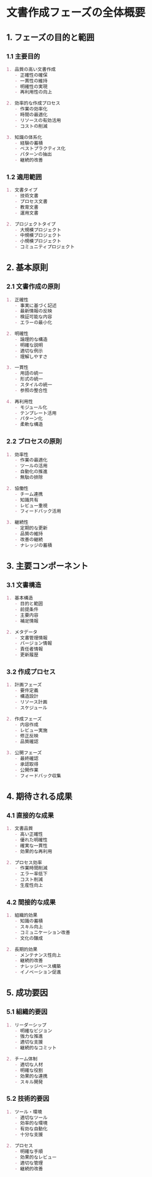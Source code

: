 # 文書作成フェーズの全体概要

## 1. フェーズの目的と範囲

### 1.1 主要目的
```markdown
1. 品質の高い文書作成
   - 正確性の確保
   - 一貫性の維持
   - 明確性の実現
   - 再利用性の向上

2. 効率的な作成プロセス
   - 作業の効率化
   - 時間の最適化
   - リソースの有効活用
   - コストの削減

3. 知識の体系化
   - 経験の蓄積
   - ベストプラクティス化
   - パターンの抽出
   - 継続的改善
```

### 1.2 適用範囲
```markdown
1. 文書タイプ
   - 技術文書
   - プロセス文書
   - 教育文書
   - 運用文書

2. プロジェクトタイプ
   - 大規模プロジェクト
   - 中規模プロジェクト
   - 小規模プロジェクト
   - コミュニティプロジェクト
```

## 2. 基本原則

### 2.1 文書作成の原則
```markdown
1. 正確性
   - 事実に基づく記述
   - 最新情報の反映
   - 検証可能な内容
   - エラーの最小化

2. 明確性
   - 論理的な構造
   - 明確な説明
   - 適切な例示
   - 理解しやすさ

3. 一貫性
   - 用語の統一
   - 形式の統一
   - スタイルの統一
   - 参照の整合性

4. 再利用性
   - モジュール化
   - テンプレート活用
   - パターン化
   - 柔軟な構造
```

### 2.2 プロセスの原則
```markdown
1. 効率性
   - 作業の最適化
   - ツールの活用
   - 自動化の推進
   - 無駄の排除

2. 協働性
   - チーム連携
   - 知識共有
   - レビュー重視
   - フィードバック活用

3. 継続性
   - 定期的な更新
   - 品質の維持
   - 改善の継続
   - ナレッジの蓄積
```

## 3. 主要コンポーネント

### 3.1 文書構造
```markdown
1. 基本構造
   - 目的と範囲
   - 前提条件
   - 主要内容
   - 補足情報

2. メタデータ
   - 文書管理情報
   - バージョン情報
   - 責任者情報
   - 更新履歴
```

### 3.2 作成プロセス
```markdown
1. 計画フェーズ
   - 要件定義
   - 構造設計
   - リソース計画
   - スケジュール

2. 作成フェーズ
   - 内容作成
   - レビュー実施
   - 修正反映
   - 品質確認

3. 公開フェーズ
   - 最終確認
   - 承認取得
   - 公開作業
   - フィードバック収集
```

## 4. 期待される成果

### 4.1 直接的な成果
```markdown
1. 文書品質
   - 高い正確性
   - 優れた明確性
   - 確実な一貫性
   - 効果的な再利用

2. プロセス効率
   - 作業時間削減
   - エラー率低下
   - コスト削減
   - 生産性向上
```

### 4.2 間接的な成果
```markdown
1. 組織的効果
   - 知識の蓄積
   - スキル向上
   - コミュニケーション改善
   - 文化の醸成

2. 長期的効果
   - メンテナンス性向上
   - 継続的改善
   - ナレッジベース構築
   - イノベーション促進
```

## 5. 成功要因

### 5.1 組織的要因
```markdown
1. リーダーシップ
   - 明確なビジョン
   - 強力な推進
   - 適切な支援
   - 継続的なコミット

2. チーム体制
   - 適切な人材
   - 明確な役割
   - 効果的な連携
   - スキル開発
```

### 5.2 技術的要因
```markdown
1. ツール・環境
   - 適切なツール
   - 効率的な環境
   - 有効な自動化
   - 十分な支援

2. プロセス
   - 明確な手順
   - 効果的なレビュー
   - 適切な管理
   - 継続的改善